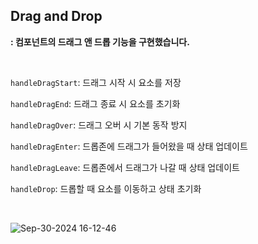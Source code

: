 ## Drag and Drop

**: 컴포넌트의 드래그 앤 드롭 기능을 구현했습니다.**

<br/>

`handleDragStart`: 드래그 시작 시 요소를 저장

`handleDragEnd`: 드래그 종료 시 요소를 초기화

`handleDragOver`: 드래그 오버 시 기본 동작 방지

`handleDragEnter`: 드롭존에 드래그가 들어왔을 때 상태 업데이트

`handleDragLeave`: 드롭존에서 드래그가 나갈 때 상태 업데이트

`handleDrop`: 드롭할 때 요소를 이동하고 상태 초기화

<br/>

![Sep-30-2024 16-12-46](https://github.com/user-attachments/assets/7a648660-40dc-4754-9892-f009ca19e9f8)
